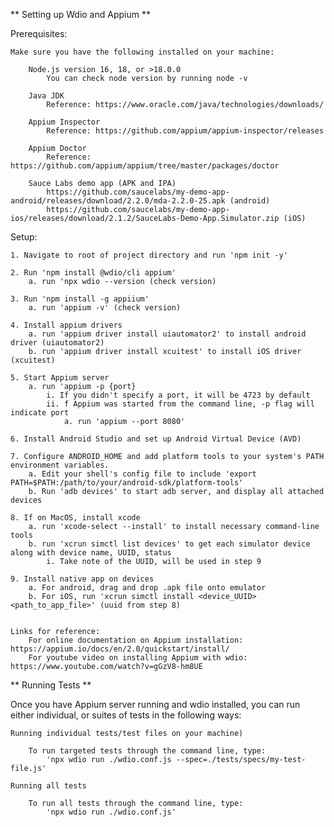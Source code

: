 ** Setting up Wdio and Appium **

Prerequisites:
    
    Make sure you have the following installed on your machine:
        
        Node.js version 16, 18, or >18.0.0
            You can check node version by running node -v
        
        Java JDK
            Reference: https://www.oracle.com/java/technologies/downloads/
        
        Appium Inspector
            Reference: https://github.com/appium/appium-inspector/releases
        
        Appium Doctor
            Reference: https://github.com/appium/appium/tree/master/packages/doctor

        Sauce Labs demo app (APK and IPA)
            https://github.com/saucelabs/my-demo-app-android/releases/download/2.2.0/mda-2.2.0-25.apk (android)
            https://github.com/saucelabs/my-demo-app-ios/releases/download/2.1.2/SauceLabs-Demo-App.Simulator.zip (iOS)

Setup:
        
    1. Navigate to root of project directory and run 'npm init -y'
    
    2. Run 'npm install @wdio/cli appium'
        a. run 'npx wdio --version (check version)
    
    3. Run 'npm install -g appiium'
        a. run 'appium -v' (check version)
    
    4. Install appium drivers
        a. run 'appium driver install uiautomator2' to install android driver (uiautomator2)
        b. run 'appium driver install xcuitest' to install iOS driver (xcuitest)

    5. Start Appium server
        a. run 'appium -p {port}
            i. If you didn't specify a port, it will be 4723 by default
            ii. f Appium was started from the command line, -p flag will indicate port
                a. run 'appium --port 8080'

    6. Install Android Studio and set up Android Virtual Device (AVD)
    
    7. Configure ANDROID_HOME and add platform tools to your system's PATH environment variables.
        a. Edit your shell's config file to include 'export PATH=$PATH:/path/to/your/android-sdk/platform-tools'
        b. Run 'adb devices' to start adb server, and display all attached devices
    
    8. If on MacOS, install xcode
        a. run 'xcode-select --install' to install necessary command-line tools
        b. run 'xcrun simctl list devices' to get each simulator device along with device name, UUID, status
            i. Take note of the UUID, will be used in step 9
    
    9. Install native app on devices 
        a. For android, drag and drop .apk file onto emulator
        b. For iOS, run 'xcrun simctl install <device_UUID> <path_to_app_file>' (uuid from step 8)


    Links for reference:     
        For online documentation on Appium installation: https://appium.io/docs/en/2.0/quickstart/install/
        For youtube video on installing Appium with wdio: https://www.youtube.com/watch?v=gGzV8-hm8UE


** Running Tests **

Once you have Appium server running and wdio installed, you can run either individual, or suites of tests in the following ways:

    Running individual tests/test files on your machine)
        
        To run targeted tests through the command line, type:
            'npx wdio run ./wdio.conf.js --spec=./tests/specs/my-test-file.js'

    Running all tests
        
        To run all tests through the command line, type:
            'npx wdio run ./wdio.conf.js'
 
        